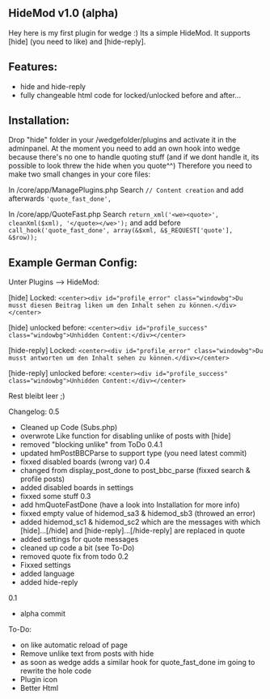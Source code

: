 HideMod v1.0 (alpha)
--------------------
Hey here is my first plugin for wedge :)
Its a simple HideMod. It supports [hide] (you need to like) and [hide-reply].

Features:
---------
  - hide and hide-reply
  - fully changeable html code for locked/unlocked before and after...

Installation:
-------------

Drop "hide" folder in your /wedgefolder/plugins and activate it in the adminpanel.
At the moment you need to add an own hook into wedge because there's no one to handle
quoting stuff (and if we dont handle it, its possible to look threw the hide when you
quote^^)
Therefore you need to make two small changes in your core files:


In /core/app/ManagePlugins.php
Search ``// Content creation`` and add afterwards ``'quote_fast_done',``

In /core/app/QuoteFast.php
Search ``return_xml('<we><quote>', cleanXml($xml), '</quote></we>');``
and add before ``call_hook('quote_fast_done', array(&$xml, &$_REQUEST['quote'], &$row));``

Example German Config:
----------------------

Unter Plugins --> HideMod:

[hide] Locked: ``<center><div id="profile_error" class="windowbg">Du musst diesen Beitrag liken um den Inhalt sehen zu können.</div></center>``

[hide] unlocked before: ``<center><div id="profile_success" class="windowbg">Unhidden Content:</div></center>``


[hide-reply] Locked: ``<center><div id="profile_error" class="windowbg">Du musst antworten um den Inhalt sehen zu können.</div></center>``

[hide-reply] unlocked before: ``<center><div id="profile_success" class="windowbg">Unhidden Content:</div></center>``

Rest bleibt leer ;)


Changelog:
0.5
  - Cleaned up Code (Subs.php)
  - overwrote Like function for disabling unlike of posts with [hide]
  - removed "blocking unlike" from ToDo
0.4.1
  - updated hmPostBBCParse to support type (you need latest commit)
  - fixxed disabled boards (wrong var)
0.4
  - changed from display_post_done to post_bbc_parse (fixxed search & profile posts)
  - added disabled boards in settings
  - fixxed some stuff
0.3
  - add hmQuoteFastDone (have a look into Installation for more info)
  - fixxed empty value of hidemod_sa3 & hidemod_sb3 (throwed an error)
  - added hidemod_sc1 & hidemod_sc2 which are the messages with which [hide]...[/hide] and [hide-reply]...[/hide-reply] are replaced in quote
  - added settings for quote messages
  - cleaned up code a bit (see To-Do)
  - removed quote fix from todo
0.2
  - Fixxed settings
  - added language
  - added hide-reply

0.1
  - alpha commit
	



To-Do:
- on like automatic reload of page
- Remove unlike text from posts with hide
- as soon as wedge adds a similar hook for quote_fast_done im going to rewrite the hole code
- Plugin icon
- Better Html
